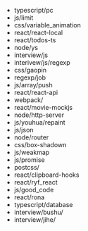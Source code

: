 - typescript/pc
- js/limit
- css/variable_animation
- react/react-local
- react/todos-ts
- node/ys
- interview/js
- interivew/js/regexp
- css/gaopin
- regexp/job
- js/array/push
- react/react-api
- webpack/
- react/movie-mockjs
- node/http-server
- js/youhua/repaint
- js/json
- node/router
- css/box-shadown
- js/weakmap
- js/promise
- postcss/
- react/clipboard-hooks
- react/ryf_react
- js/good_code
- react/rona
- typescript/database
- interview/bushu/
- interview/jihe/